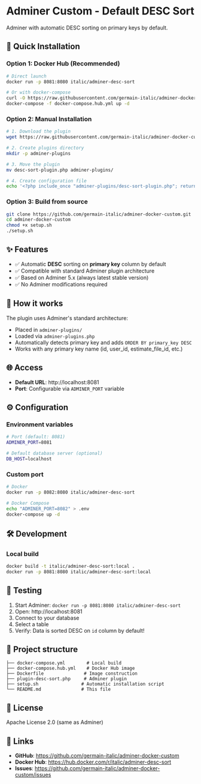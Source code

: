 # Adminer Custom - Default DESC Sort

Adminer with automatic DESC sorting on primary keys by default.

## 🚀 Quick Installation

### Option 1: Docker Hub (Recommended)

```bash
# Direct launch
docker run -p 8081:8080 italic/adminer-desc-sort

# Or with docker-compose
curl -O https://raw.githubusercontent.com/germain-italic/adminer-docker-custom/master/docker-compose.hub.yml
docker-compose -f docker-compose.hub.yml up -d
```

### Option 2: Manual Installation

```bash
# 1. Download the plugin
wget https://raw.githubusercontent.com/germain-italic/adminer-docker-custom/master/adminer-plugins/desc-sort-plugin.php

# 2. Create plugins directory
mkdir -p adminer-plugins

# 3. Move the plugin
mv desc-sort-plugin.php adminer-plugins/

# 4. Create configuration file
echo '<?php include_once "adminer-plugins/desc-sort-plugin.php"; return array(new AdminerDescSort);' > adminer-plugins.php
```

### Option 3: Build from source

```bash
git clone https://github.com/germain-italic/adminer-docker-custom.git
cd adminer-docker-custom
chmod +x setup.sh
./setup.sh
```

## ✨ Features

- ✅ Automatic **DESC** sorting on **primary key** column by default
- ✅ Compatible with standard Adminer plugin architecture
- ✅ Based on Adminer 5.x (always latest stable version)
- ✅ No Adminer modifications required

## 🔧 How it works

The plugin uses Adminer's standard architecture:
- Placed in `adminer-plugins/`
- Loaded via `adminer-plugins.php`
- Automatically detects primary key and adds `ORDER BY primary_key DESC`
- Works with any primary key name (id, user_id, estimate_file_id, etc.)

## 🌐 Access

- **Default URL**: http://localhost:8081
- **Port**: Configurable via `ADMINER_PORT` variable

## ⚙️ Configuration

### Environment variables

```bash
# Port (default: 8081)
ADMINER_PORT=8081

# Default database server (optional)
DB_HOST=localhost
```

### Custom port

```bash
# Docker
docker run -p 8082:8080 italic/adminer-desc-sort

# Docker Compose
echo "ADMINER_PORT=8082" > .env
docker-compose up -d
```

## 🛠️ Development

### Local build

```bash
docker build -t italic/adminer-desc-sort:local .
docker run -p 8081:8080 italic/adminer-desc-sort:local
```

## 🧪 Testing

1. Start Adminer: `docker run -p 8081:8080 italic/adminer-desc-sort`
2. Open: http://localhost:8081
3. Connect to your database
4. Select a table
5. Verify: Data is sorted DESC on `id` column by default!

## 📁 Project structure

```
├── docker-compose.yml        # Local build
├── docker-compose.hub.yml    # Docker Hub image
├── Dockerfile               # Image construction
├── plugin-desc-sort.php     # Adminer plugin
├── setup.sh                # Automatic installation script
└── README.md               # This file
```

## 📄 License

Apache License 2.0 (same as Adminer)

## 🔗 Links

- **GitHub**: https://github.com/germain-italic/adminer-docker-custom
- **Docker Hub**: https://hub.docker.com/r/italic/adminer-desc-sort
- **Issues**: https://github.com/germain-italic/adminer-docker-custom/issues